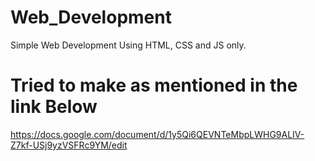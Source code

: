 # Web_Development
Simple Web Development Using HTML, CSS and JS only.

# Tried to make as mentioned in the link Below
https://docs.google.com/document/d/1y5Qi6QEVNTeMbpLWHG9ALIV-Z7kf-USj9yzVSFRc9YM/edit
